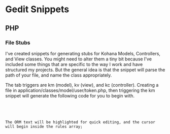 # Gedit Snippets

## PHP

### File Stubs

I've created snippets for generating stubs for Kohana Models, Controllers, and View classes.
You might need to alter them a tiny bit because I've included some things that are specific to the way I work and have structured my projects. But the general idea is that the snippet will parse the path of your file, and name the class appropriately.

The tab triggers are km (model), kv (view), and kc (controller). Creating a file in application/classes/model/user/token.php, then triggering the km snippet will generate the following code for you to begin with.

<pre><code><?php defined('SYSPATH') or die('No direct script access.');

class Model_User_Token extends ORM
{
	public function rules()
	{
		return array
		(
			
		);
	}
}</code></pre>

The ORM text will be highlighted for quick editing, and the cursor will begin inside the rules array;
